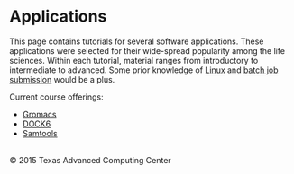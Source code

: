 # Applications

This page contains tutorials for several software applications. These applications were selected for their wide-spread popularity among the life sciences. Within each tutorial, material ranges from introductory to intermediate to advanced. Some prior knowledge of [Linux](../../Introductory/IntroToLinux) and [batch job submission](../../Introductory/JobSubmission) would be a plus.

Current course offerings:

* [Gromacs](Gromacs)
* [DOCK6](DOCK6)
* [Samtools](Samtools)


<br>
&copy; 2015 Texas Advanced Computing Center


